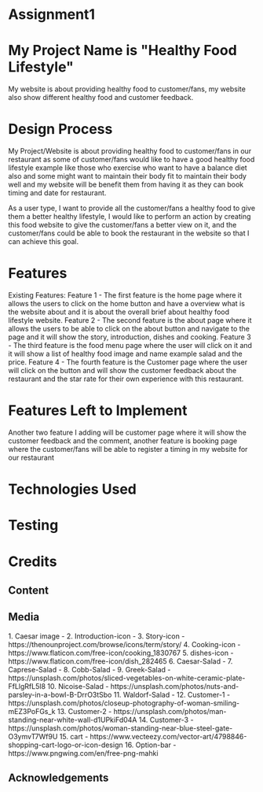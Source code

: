 # Assignment1
# My Project Name is "Healthy Food Lifestyle"
My website is about providing healthy food to customer/fans, my website also show different healthy food and customer feedback.

<h1>Design Process</h1>
My Project/Website is about providing healthy food to customer/fans in our restaurant as some of customer/fans would like to have a good healthy food lifestyle example like those who exercise who want to have a balance diet also and some might want to maintain their body fit to maintain their body well and my website will be benefit them from having it as they can book timing and date for restaurant.

As a user type, I want to provide all the customer/fans a healthy food to give them a better healthy lifestyle, I would like to perform an action by creating this food website to give the customer/fans a better view on it, and the customer/fans could be able to book the restaurant in the website so that I can achieve this goal.

<h1>Features</h1>
Existing Features:
Feature 1 - The first feature is the home page where it allows the users to click on the home button and have a overview what is the website about and it is about the overall brief about healthy food lifestyle website.
Feature 2 - The second feature is the about page where it allows the users to be able to click on the about button and navigate to the page and it will show the story, introduction, dishes and cooking.
Feature 3 - The third feature is the food menu page where the user will click on it and it will show a list of healthy food image and name example salad and the price.
Feature 4 - The fourth feature is the Customer page where the user will click on the button and will show the customer feedback about the restaurant and the star rate for their own experience with this restaurant.

<h1>Features Left to Implement</h1>
Another two feature I adding will be customer page where it will show the customer feedback and the comment, another feature is booking page where the customer/fans will be able to register a timing in my website for our restaurant

# Technologies Used

# Testing

# Credits
<h2>Content</h2>
<h2>Media</h2>
1. Caesar image - 
2. Introduction-icon -  
3. Story-icon - https://thenounproject.com/browse/icons/term/story/
4. Cooking-icon - https://www.flaticon.com/free-icon/cooking_1830767
5. dishes-icon - https://www.flaticon.com/free-icon/dish_282465
6. Caesar-Salad - 
7. Caprese-Salad - 
8. Cobb-Salad - 
9. Greek-Salad - https://unsplash.com/photos/sliced-vegetables-on-white-ceramic-plate-FfLlgRfL5l8
10. Nicoise-Salad - https://unsplash.com/photos/nuts-and-parsley-in-a-bowl-B-DrrO3tSbo
11. Waldorf-Salad - 
12. Customer-1 - https://unsplash.com/photos/closeup-photography-of-woman-smiling-mEZ3PoFGs_k
13. Customer-2 - https://unsplash.com/photos/man-standing-near-white-wall-d1UPkiFd04A
14. Customer-3 - https://unsplash.com/photos/woman-standing-near-blue-steel-gate-O3ymvT7Wf9U
15. cart - https://www.vecteezy.com/vector-art/4798846-shopping-cart-logo-or-icon-design
16. Option-bar - https://www.pngwing.com/en/free-png-mahki
<h2>Acknowledgements</h2>
